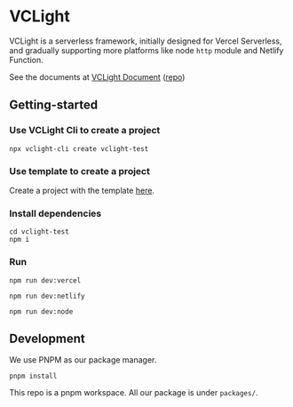 # VCLight

VCLight is a serverless framework, initially designed for Vercel Serverless, and gradually supporting more platforms like node `http` module and Netlify Function.

See the documents at [VCLight Document](https://vclight.bluemangoo.net/) \([repo](https://github.com/Bluemangoo/VCLight-Docs)\)

## Getting-started

### Use VCLight Cli to create a project

```shell
npx vclight-cli create vclight-test
```

### Use template to create a project

Create a project with the template [here](https://github.com/Bluemangoo/VCLight-Example).

### Install dependencies

```shell
cd vclight-test
npm i
```

### Run

```shell
npm run dev:vercel
```

```shell
npm run dev:netlify
```

```shell
npm run dev:node
```

## Development

We use PNPM as our package manager.

```shell
pnpm install
```

This repo is a pnpm workspace. All our package is under `packages/`.
